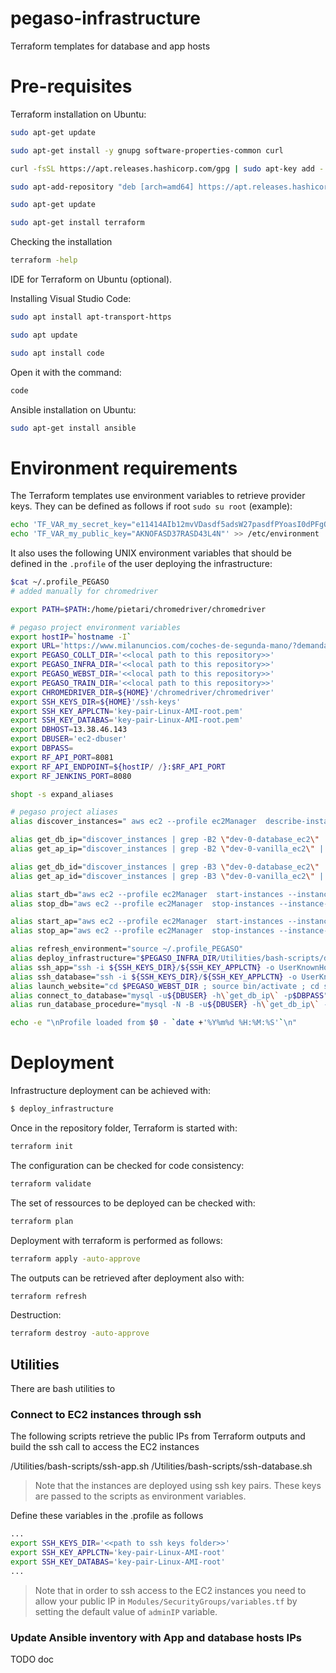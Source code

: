 # pegaso-infrastructure
Terraform templates for database and app hosts

# Pre-requisites

Terraform installation on Ubuntu:

```bash
sudo apt-get update

sudo apt-get install -y gnupg software-properties-common curl

curl -fsSL https://apt.releases.hashicorp.com/gpg | sudo apt-key add -

sudo apt-add-repository "deb [arch=amd64] https://apt.releases.hashicorp.com $(lsb_release -cs) main"

sudo apt-get update

sudo apt-get install terraform
```

Checking the installation 

```bash
terraform -help
```

IDE for Terraform on Ubuntu (optional).

Installing Visual Studio Code:

```bash
sudo apt install apt-transport-https

sudo apt update

sudo apt install code 
```

Open it with the command:

```bash
code
```

Ansible installation on Ubuntu:

```bash
sudo apt-get install ansible
```

# Environment requirements

The Terraform templates use environment variables to retrieve provider keys. They can be defined as follows if root ```sudo su root``` (example):

```bash
echo 'TF_VAR_my_secret_key="e11414AIb12mvVDasdf5adsW27pasdfPYoasI0dPFgOdFGa2JCJ7"' >> /etc/environment
echo 'TF_VAR_my_public_key="AKNOFASD37RASD43L4N"' >> /etc/environment
```

It also uses the following UNIX environment variables that should be defined in the ```.profile``` of the user deploying the infrastructure:

```bash
$cat ~/.profile_PEGASO
# added manually for chromedriver

export PATH=$PATH:/home/pietari/chromedriver/chromedriver

# pegaso project environment variables
export hostIP=`hostname -I`
export URL='https://www.milanuncios.com/coches-de-segunda-mano/?demanda=n&orden=date&fromSearch='
export PEGASO_COLLT_DIR='<<local path to this repository>>'
export PEGASO_INFRA_DIR='<<local path to this repository>>'
export PEGASO_WEBST_DIR='<<local path to this repository>>'
export PEGASO_TRAIN_DIR='<<local path to this repository>>'
export CHROMEDRIVER_DIR=${HOME}'/chromedriver/chromedriver'
export SSH_KEYS_DIR=${HOME}'/ssh-keys'
export SSH_KEY_APPLCTN='key-pair-Linux-AMI-root.pem'
export SSH_KEY_DATABAS='key-pair-Linux-AMI-root.pem'
export DBHOST=13.38.46.143
export DBUSER='ec2-dbuser'
export DBPASS=
export RF_API_PORT=8081
export RF_API_ENDPOINT=${hostIP/ /}:$RF_API_PORT
export RF_JENKINS_PORT=8080

shopt -s expand_aliases

# pegaso project aliases
alias discover_instances=" aws ec2 --profile ec2Manager  describe-instances --query \"Reservations[].Instances[].{insId: InstanceId, pubIp: PublicIpAddress, insSt: State.Name, name: Tags[?Key == 'Name'].Value | [0]} | []\""

alias get_db_ip="discover_instances | grep -B2 \"dev-0-database_ec2\" | grep \"pubIp\" | sed 's/,//' | awk -F \": \" '{print \$2}' | sed 's/\"//g'"
alias get_ap_ip="discover_instances | grep -B2 \"dev-0-vanilla_ec2\" | grep \"pubIp\" | sed 's/,//' | awk -F \": \" '{print \$2}' | sed 's/\"//g'"

alias get_db_id="discover_instances | grep -B3 \"dev-0-database_ec2\" | grep \"insId\" | sed 's/,//' | awk -F \": \" '{print \$2}' | sed 's/\"//g'"
alias get_ap_id="discover_instances | grep -B3 \"dev-0-vanilla_ec2\" | grep \"insId\" | sed 's/,//' | awk -F \": \" '{print \$2}' | sed 's/\"//g'"

alias start_db="aws ec2 --profile ec2Manager  start-instances --instance-ids \`get_db_id\`"
alias stop_db="aws ec2 --profile ec2Manager  stop-instances --instance-ids \`get_db_id\`"

alias start_ap="aws ec2 --profile ec2Manager  start-instances --instance-ids \`get_ap_id\`"
alias stop_ap="aws ec2 --profile ec2Manager  stop-instances --instance-ids \`get_ap_id\`"

alias refresh_environment="source ~/.profile_PEGASO"
alias deploy_infrastructure="$PEGASO_INFRA_DIR/Utilities/bash-scripts/deploy-infrastructure.sh"
alias ssh_app="ssh -i ${SSH_KEYS_DIR}/${SSH_KEY_APPLCTN} -o UserKnownHostsFile=/dev/null -o StrictHostKeyChecking=no ec2-user@\`get_ap_ip\`"
alias ssh_database="ssh -i ${SSH_KEYS_DIR}/${SSH_KEY_APPLCTN} -o UserKnownHostsFile=/dev/null -o StrictHostKeyChecking=no ec2-user@\`get_db_ip\`"
alias launch_website="cd $PEGASO_WEBST_DIR ; source bin/activate ; cd src; python manage.py runserver; "
alias connect_to_database="mysql -u${DBUSER} -h\`get_db_ip\` -p$DBPASS"
alias run_database_procedure="mysql -N -B -u${DBUSER} -h\`get_db_ip\` -p$DBPASS"

echo -e "\nProfile loaded from $0 - `date +'%Y%m%d %H:%M:%S'`\n"

```

# Deployment

Infrastructure deployment can be achieved with:
```sh
$ deploy_infrastructure
```

Once in the repository folder, Terraform is started with:

```sh
terraform init
```

The configuration can be checked for code consistency:

```sh
terraform validate
```

The set of ressources to be deployed can be checked with:

```sh
terraform plan
```

Deployment with terraform is performed as follows:

```sh
terraform apply -auto-approve
```

The outputs can be retrieved after deployment also with:

```sh
terraform refresh
```

Destruction:

```sh
terraform destroy -auto-approve
```


## Utilities

There are bash utilities to 

### Connect to EC2 instances through ssh

The following scripts retrieve the public IPs from Terraform outputs and build the ssh call to access the EC2 instances

/Utilities/bash-scripts/ssh-app.sh
/Utilities/bash-scripts/ssh-database.sh

> Note that the instances are deployed using ssh key pairs. These keys are passed to the scripts as environment variables.

Define these variables in the .profile as follows

```bash
...
export SSH_KEYS_DIR='<<path to ssh keys folder>>'
export SSH_KEY_APPLCTN='key-pair-Linux-AMI-root'
export SSH_KEY_DATABAS='key-pair-Linux-AMI-root'
...
```

> Note that in order to ssh access to the EC2 instances you need to allow your public IP in ```Modules/SecurityGroups/variables.tf``` by setting the default value of ```adminIP``` variable.

### Update Ansible inventory with App and database hosts IPs

TODO doc

